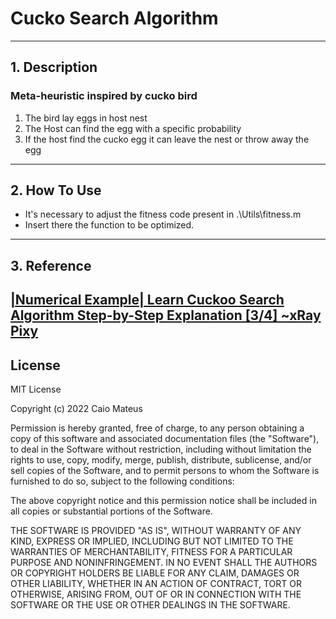 # Cucko Search Algorithm
---

## 1. Description

### Meta-heuristic inspired by cucko bird 
1. The bird lay eggs in host nest
2. The Host can find the egg with a specific probability
3. If the host find the cucko egg it can leave the nest or throw away the egg
---

## 2. How To Use
* It's necessary to adjust the fitness code present in .\Utils\fitness.m
* Insert there the function to be optimized.
---

## 3. Reference
[|Numerical Example| Learn Cuckoo Search Algorithm Step-by-Step Explanation [3/4] ~xRay Pixy](https://www.youtube.com/watch?v=NP47NRpRLQo&ab_channel=RitikaxRayPixy)
---

## License

MIT License

Copyright (c) 2022 Caio Mateus

Permission is hereby granted, free of charge, to any person obtaining a copy
of this software and associated documentation files (the "Software"), to deal
in the Software without restriction, including without limitation the rights
to use, copy, modify, merge, publish, distribute, sublicense, and/or sell
copies of the Software, and to permit persons to whom the Software is
furnished to do so, subject to the following conditions:

The above copyright notice and this permission notice shall be included in all
copies or substantial portions of the Software.

THE SOFTWARE IS PROVIDED "AS IS", WITHOUT WARRANTY OF ANY KIND, EXPRESS OR
IMPLIED, INCLUDING BUT NOT LIMITED TO THE WARRANTIES OF MERCHANTABILITY,
FITNESS FOR A PARTICULAR PURPOSE AND NONINFRINGEMENT. IN NO EVENT SHALL THE
AUTHORS OR COPYRIGHT HOLDERS BE LIABLE FOR ANY CLAIM, DAMAGES OR OTHER
LIABILITY, WHETHER IN AN ACTION OF CONTRACT, TORT OR OTHERWISE, ARISING FROM,
OUT OF OR IN CONNECTION WITH THE SOFTWARE OR THE USE OR OTHER DEALINGS IN THE
SOFTWARE.
